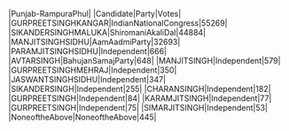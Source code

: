  
|Punjab-RampuraPhul|
|Candidate|Party|Votes|
|GURPREETSINGHKANGAR|IndianNationalCongress|55269|
|SIKANDERSINGHMALUKA|ShiromaniAkaliDal|44884|
|MANJITSINGHSIDHU|AamAadmiParty|32693|
|PARAMJITSINGHSIDHU|Independent|666|
|AVTARSINGH|BahujanSamajParty|648|
|MANJITSINGH|Independent|579|
|GURPREETSINGHMEHRAJ|Independent|350|
|JASWANTSINGHSIDHU|Independent|347|
|SIKANDERSINGH|Independent|255|
|CHARANSINGH|Independent|182|
|GURPREETSINGH|Independent|84|
|KARAMJITSINGH|Independent|77|
|GURPREETSINGH|Independent|75|
|SIMARJITSINGH|Independent|53|
|NoneoftheAbove|NoneoftheAbove|445|
